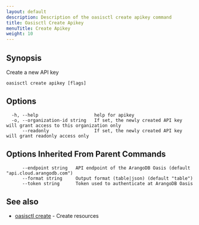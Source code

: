 ```yaml
---
layout: default
description: Description of the oasisctl create apikey command
title: Oasisctl Create Apikey
menuTitle: Create Apikey
weight: 10
---
```

## Synopsis
Create a new API key

```
oasisctl create apikey [flags]
```

## Options
```
  -h, --help                     help for apikey
  -o, --organization-id string   If set, the newly created API key will grant access to this organization only
      --readonly                 If set, the newly created API key will grant readonly access only
```

## Options Inherited From Parent Commands
```
      --endpoint string   API endpoint of the ArangoDB Oasis (default "api.cloud.arangodb.com")
      --format string     Output format (table|json) (default "table")
      --token string      Token used to authenticate at ArangoDB Oasis
```

## See also
* [oasisctl create](_index.md)	 - Create resources

